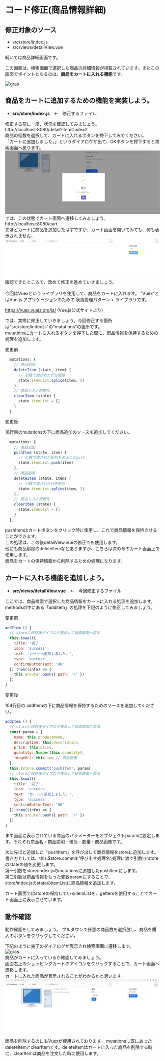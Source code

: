 # コード修正(商品情報詳細)

## 修正対象のソース
* src/store/index.js
* src/views/detailView.vue

続いては商品詳細画面です。

この画面は、検索画面で選択した商品の詳細情報が掲載されています。またこの画面でポイントとなるのは、**商品をカートに入れる機能**です。

![gras](img/flow.png)

## 商品をカートに追加するための機能を実装しよう。
* **src/store/index.js**&emsp;←&emsp;修正するファイル  

修正する前に一度、状況を確認してみましょう。  
http://localhost:8080/detail?itemCode=2  
商品の個数を選択して、カートに入れるボタンを押下してみてください。  
「カートに追加しました。」というダイアログが出て、OKボタンを押下すると検索画面へ戻ります。  
![gras](img/detail_handson_1.jpg)
では、この状態でカート画面へ遷移してみましょう。  
http://localhost:8080/cart  
先ほどカートに商品を追加したはずですが、カート画面を開いてみても、何も表示されません。
![gras](img/detail_handson_2.jpg)  
確認できたところで、改めて修正を進めていきましょう。  
<br/>
今回はVuexというライブラリを使用して、商品をカートに入れます。
"Vuex"とはVue.js アプリケーションのための 状態管理パターン + ライブラリです。

https://vuex.vuejs.org/ja/ (Vue.js公式サイトより)

 
では、実際に修正していきましょう。今回修正する箇所は"src/store/index.js"の"mutations"の箇所です。  
mutationsにカートに入れるボタンを押下した際に、商品情報を保持するための処理を追加します。 

変更前
```javascript
  mutations: {
    // 商品削除
    deleteItem (state, item) {
      // 引数で渡された行を削除
      state.itemList.splice(item, 1)
    },
    // 商品リスト初期化
    clearItem (state) {
      state.itemList = []
    }
  }
```

変更後

18行目のmutationsの下に商品追加のソースを追加してください。
```javascript
  mutations: {
    // 商品追加
    pushItem (state, item) {
      // 引数で渡された配列をまるごとpush
      state.itemList.push(item)
    },
    // 商品削除
    deleteItem (state, item) {
      // 引数で渡された行を削除
      state.itemList.splice(item, 1)
    },
    // 商品リスト初期化
    clearItem (state) {
      state.itemList = []
    }
  },
```

pushItemはカートボタンをクリック時に使用し、これで商品情報を保持させることができます。  
この処理は、この後detailView.vueの修正でも使用します。  
他にも商品削除のdeleteItemなどありますが、こちらは次の章のカート画面上で使用します。  
商品をカートの保持情報から削除するための処理になります。



## カートに入れる機能を追加しよう。
* **src/views/detailView.vue**&emsp;←&emsp;今回修正するファイル

ここでは、商品検索で選択した商品情報をカートに入れる処理を追加します。
methodsの中にある「additem」の処理を下記のように修正してみましょう。

変更前
```javascript
addItem () {
  // storeに保存後ダイアログ表示して検索画面へ戻る
  this.$swal({
    title: '完了',
    icon: 'success',
    text: 'カートへ追加しました。',
    type: 'success',
    confirmButtonText: 'OK'
  }).then((info) => {
    this.$router.push({ path: '/' })
  })
}
```
変更後

104行目の addItemの下に商品情報を保持するためのソースを追加してください。
```javascript
addItem () {
  // storeに保存後ダイアログ表示して検索画面に戻る
  const param = {
    name: this.productName,
    description: this.description,
    price: this.price,
    quantity: Number(this.quantity),
    imageUrl: this.img // 商品画像
  }
  this.$store.commit('pushItem', param)
  // storeに保存後ダイアログ表示して検索画面へ戻る
  this.$swal({
    title: '完了',
    icon: 'success',
    text: 'カートへ追加しました。',
    type: 'success',
    confirmButtonText: 'OK'
  }).then((info) => {
    this.$router.push({ path: '/' })
  })
}
```
まず画面に表示されている商品のパラメーターをオブジェクトparamに設定します。それぞれ商品名・商品説明・値段・数量・商品画像です。

次に先ほど追加した「pushItem」を呼び出して商品情報をstoreに追加します。  
書き方としては、this.$store.commit('呼び出す処理名',処理に渡す引数)でstoreのstateの値を変更します。  
第一引数をstore/index.jsのmutationsに追加したpushItemにします。  
第二引数は商品情報をもった変数paramにすることで、  
store/index.jsのstateのitemListに商品情報を追加します。

カート画面ではstoreの保持しているitemListを、gettersを使用することでカート画面上に表示させています。

## 動作確認
動作確認をしてみましょう。
プルダウンで任意の商品数を選択肢し、商品を購入のボタンをクリックしてください。

下記のように完了のダイアログが表示され検索画面に遷移します。  
![gras](img/GoCart.png)  
商品がカートに入っているか確認してみましょう。  
画面右上のショッピングカートのアイコンをクリックすることで、カート画面へ遷移します。  
カートに入れた商品が表示されることがわかるかと思います。  
![gras](img/detail_handson_3.jpg)  

商品を削除するのにもVuexが使用されております。
mutationsに既にあったdeleteItemとclearItemです。deleteItemはカートに入った商品を削除する時に、clearItemは商品を注文した時に使用します。
